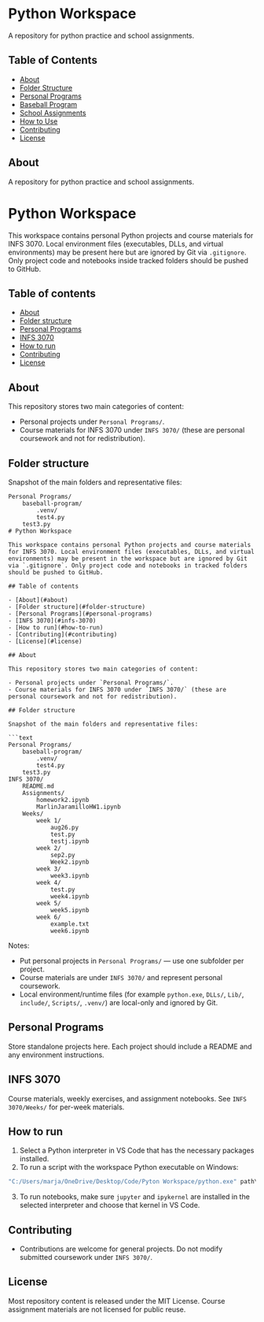 # Python Workspace

A repository for python practice and school assignments.

## Table of Contents

- [About](#about)
- [Folder Structure](#folder-structure)
- [Personal Programs](#personal-programs)
- [Baseball Program](#baseball-program)
- [School Assignments](#school-assignments)
- [How to Use](#how-to-use)
- [Contributing](#contributing)
- [License](#license)

## About

A repository for python practice and school assignments.
# Python Workspace

This workspace contains personal Python projects and course materials for INFS 3070. Local environment files (executables, DLLs, and virtual environments) may be present here but are ignored by Git via `.gitignore`. Only project code and notebooks inside tracked folders should be pushed to GitHub.

## Table of contents

- [About](#about)
- [Folder structure](#folder-structure)
- [Personal Programs](#personal-programs)
- [INFS 3070](#infs-3070)
- [How to run](#how-to-run)
- [Contributing](#contributing)
- [License](#license)

## About

This repository stores two main categories of content:

- Personal projects under `Personal Programs/`.
- Course materials for INFS 3070 under `INFS 3070/` (these are personal coursework and not for redistribution).

## Folder structure

Snapshot of the main folders and representative files:

```text
Personal Programs/
	baseball-program/
		.venv/
		test4.py
	test3.py
# Python Workspace

This workspace contains personal Python projects and course materials for INFS 3070. Local environment files (executables, DLLs, and virtual environments) may be present in the workspace but are ignored by Git via `.gitignore`. Only project code and notebooks in tracked folders should be pushed to GitHub.

## Table of contents

- [About](#about)
- [Folder structure](#folder-structure)
- [Personal Programs](#personal-programs)
- [INFS 3070](#infs-3070)
- [How to run](#how-to-run)
- [Contributing](#contributing)
- [License](#license)

## About

This repository stores two main categories of content:

- Personal projects under `Personal Programs/`.
- Course materials for INFS 3070 under `INFS 3070/` (these are personal coursework and not for redistribution).

## Folder structure

Snapshot of the main folders and representative files:

```text
Personal Programs/
	baseball-program/
		.venv/
		test4.py
	test3.py
INFS 3070/
	README.md
	Assignments/
		homework2.ipynb
		MarlinJaramilloHW1.ipynb
	Weeks/
		week 1/
			aug26.py
			test.py
			testj.ipynb
		week 2/
			sep2.py
			Week2.ipynb
		week 3/
			week3.ipynb
		week 4/
			test.py
			week4.ipynb
		week 5/
			week5.ipynb
		week 6/
			example.txt
			week6.ipynb
```

Notes:

- Put personal projects in `Personal Programs/` — use one subfolder per project.
- Course materials are under `INFS 3070/` and represent personal coursework.
- Local environment/runtime files (for example `python.exe`, `DLLs/`, `Lib/`, `include/`, `Scripts/`, `.venv/`) are local-only and ignored by Git.

## Personal Programs

Store standalone projects here. Each project should include a README and any environment instructions.

## INFS 3070

Course materials, weekly exercises, and assignment notebooks. See `INFS 3070/Weeks/` for per-week materials.

## How to run

1. Select a Python interpreter in VS Code that has the necessary packages installed.
2. To run a script with the workspace Python executable on Windows:

```powershell
"C:/Users/marja/OneDrive/Desktop/Code/Pyton Workspace/python.exe" path\to\script.py
```

3. To run notebooks, make sure `jupyter` and `ipykernel` are installed in the selected interpreter and choose that kernel in VS Code.

## Contributing

- Contributions are welcome for general projects. Do not modify submitted coursework under `INFS 3070/`.

## License

Most repository content is released under the MIT License. Course assignment materials are not licensed for public reuse.

